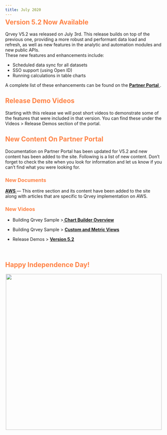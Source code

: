 ```yaml
---
title: July 2020
---
```


<h2 style="color:#FF8143; margin-top: -10px;">Version 5.2 Now Available
</h2>



Qrvey V5.2 was released on July 3rd. This release builds on top of the previous one, providing a more robust and performant data load and refresh, as well as new features in the analytic and automation modules and new public APIs.   
These new features and enhancements include: 
* Scheduled data sync for all datasets
* SSO support (using Open ID)
* Running calculations in table charts
 
A complete list of these enhancements can be found on the  <a href="/docs/release-notes/release-jun-2020/"> <strong> Partner Portal</strong> </a>. 
 <br>
<h2 style="color:#FF8143"> Release Demo Videos </h2>

Starting with this release we will post short videos to demonstrate some of the features that were included in that version. You can find these under the Videos > Release Demos section of the portal.
<br>
<h2 style="color:#FF8143"> New Content On Partner Portal </h2>
Documentation on Partner Portal has been updated for V5.2 and new content has been added to the site. Following is a list of new content.
Don’t forget to check the site when you look for information and let us know if you can’t find what you were looking for.


<h3 style="color:#FF8143"> New Documents 
</h3>


 <a href="/docs/aws/manage-aws-elasticsearch/"> <strong> AWS </strong> </a> — This entire section and its content have been added to the site along with articles that are specific to Qrvey implementation on AWS.


<h3 style="color:#FF8143"> New Videos </h3>

* Building Qrvey Sample ><a href="/docs/video-training/building-qrvey-sample/chart_builder_overview"><strong> Chart Builder Overview</strong> </a>

* Building Qrvey Sample > <a href="/docs/video-training/building-qrvey-sample/custom_metric_views/"> <strong>
Custom and Metric Views</strong></a>

* Release Demos > <a href="/docs/next/video-training/release/version-5.2/"> <strong>
Version 5.2</strong></a>



<br>
 <h2 style="color:#FF8143"> Happy Independence Day!

</h2>
<div>
    <img src="https://s3.amazonaws.com/cdn.qrvey.com/newsletter/IndependenceDay.jpg" style="margin:auto; display:block;" width="500" />
<div>

